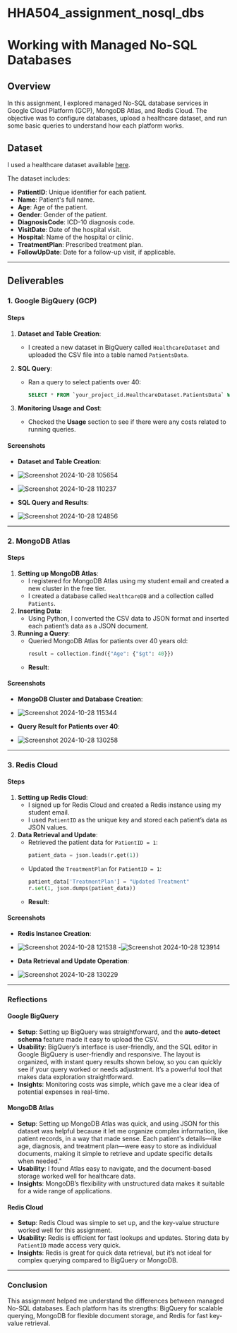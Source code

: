 # HHA504_assignment_nosql_dbs

# Working with Managed No-SQL Databases

## Overview
In this assignment, I explored managed No-SQL database services in Google Cloud Platform (GCP), MongoDB Atlas, and Redis Cloud. The objective was to configure databases, upload a healthcare dataset, and run some basic queries to understand how each platform works.

## Dataset
I used a healthcare dataset available [here](https://raw.githubusercontent.com/hantswilliams/HHA-504-2024/refs/heads/main/other/module8/module8_nosql_hw.csv).

The dataset includes:
- **PatientID**: Unique identifier for each patient.
- **Name**: Patient's full name.
- **Age**: Age of the patient.
- **Gender**: Gender of the patient.
- **DiagnosisCode**: ICD-10 diagnosis code.
- **VisitDate**: Date of the hospital visit.
- **Hospital**: Name of the hospital or clinic.
- **TreatmentPlan**: Prescribed treatment plan.
- **FollowUpDate**: Date for a follow-up visit, if applicable.

---

## Deliverables

### 1. Google BigQuery (GCP)

#### Steps
1. **Dataset and Table Creation**:
   - I created a new dataset in BigQuery called `HealthcareDataset` and uploaded the CSV file into a table named `PatientsData`.
2. **SQL Query**:
   - Ran a query to select patients over 40:
     ```sql
     SELECT * FROM `your_project_id.HealthcareDataset.PatientsData` WHERE Age > 40;
     ```
  
3. **Monitoring Usage and Cost**:
   - Checked the **Usage** section to see if there were any costs related to running queries.

#### Screenshots
- **Dataset and Table Creation**:
- ![Screenshot 2024-10-28 105654](https://github.com/user-attachments/assets/70ae1ae8-ccfb-42eb-a0e5-e4ba314b84c4)
- ![Screenshot 2024-10-28 110237](https://github.com/user-attachments/assets/62c318d5-916b-4a7b-83b5-42acf24f953e)


- **SQL Query and Results**:
- ![Screenshot 2024-10-28 124856](https://github.com/user-attachments/assets/5c5ef158-2115-4227-a54e-d0cf37c27bf0)


---

### 2. MongoDB Atlas

#### Steps
1. **Setting up MongoDB Atlas**:
   - I registered for MongoDB Atlas using my student email and created a new cluster in the free tier.
   - I created a database called `HealthcareDB` and a collection called `Patients`.
2. **Inserting Data**:
   - Using Python, I converted the CSV data to JSON format and inserted each patient’s data as a JSON document.
3. **Running a Query**:
   - Queried MongoDB Atlas for patients over 40 years old:
     ```python
     result = collection.find({"Age": {"$gt": 40}})
     ```
   - **Result**: 

#### Screenshots
- **MongoDB Cluster and Database Creation**:
- ![Screenshot 2024-10-28 115344](https://github.com/user-attachments/assets/b4e65593-775f-4731-aae0-730ddb13f4fe)

- **Query Result for Patients over 40**:
- ![Screenshot 2024-10-28 130258](https://github.com/user-attachments/assets/5874d5fc-1a0a-4e9c-8d10-42fe50ba9a65)


---

### 3. Redis Cloud

#### Steps
1. **Setting up Redis Cloud**:
   - I signed up for Redis Cloud and created a Redis instance using my student email.
   - I used `PatientID` as the unique key and stored each patient’s data as JSON values.
2. **Data Retrieval and Update**:
   - Retrieved the patient data for `PatientID = 1`:
     ```python
     patient_data = json.loads(r.get(1))
     ```
   - Updated the `TreatmentPlan` for `PatientID = 1`:
     ```python
     patient_data['TreatmentPlan'] = "Updated Treatment"
     r.set(1, json.dumps(patient_data))
     ```
   - **Result**: 

#### Screenshots
- **Redis Instance Creation**:
- ![Screenshot 2024-10-28 121538](https://github.com/user-attachments/assets/f811bd0d-ac0b-4397-b0ae-88d978885750)
-![Screenshot 2024-10-28 123914](https://github.com/user-attachments/assets/51f3df48-4f24-440c-aa71-2bf2176c7f5c)

- **Data Retrieval and Update Operation**:
-  ![Screenshot 2024-10-28 130229](https://github.com/user-attachments/assets/b4de07e3-10ea-45a1-a7a7-7d95d9af46f3)


---

### Reflections

#### Google BigQuery
- **Setup**: Setting up BigQuery was straightforward, and the **auto-detect schema** feature made it easy to upload the CSV.
- **Usability**: BigQuery’s interface is user-friendly, and the SQL editor in Google BigQuery is user-friendly and responsive. The layout is organized, with instant query results shown below, so you can quickly see if your query worked or needs adjustment. It’s a powerful tool that makes data exploration straightforward.
- **Insights**: Monitoring costs was simple, which gave me a clear idea of potential expenses in real-time.

#### MongoDB Atlas
- **Setup**: Setting up MongoDB Atlas was quick, and using JSON for this dataset was  helpful because it let me organize complex information, like patient records, in a way that made sense. Each patient's details—like age, diagnosis, and treatment plan—were easy to store as individual documents, making it simple to retrieve and update specific details when needed."
- **Usability**: I found Atlas easy to navigate, and the document-based storage worked well for healthcare data.
- **Insights**: MongoDB’s flexibility with unstructured data makes it suitable for a wide range of applications.

#### Redis Cloud
- **Setup**: Redis Cloud was simple to set up, and the key-value structure worked well for this assignment.
- **Usability**: Redis is efficient for fast lookups and updates. Storing data by `PatientID` made access very quick.
- **Insights**: Redis is great for quick data retrieval, but it’s not ideal for complex querying compared to BigQuery or MongoDB.

---

### Conclusion
This assignment helped me understand the differences between managed No-SQL databases. Each platform has its strengths: BigQuery for scalable querying, MongoDB for flexible document storage, and Redis for fast key-value retrieval.
